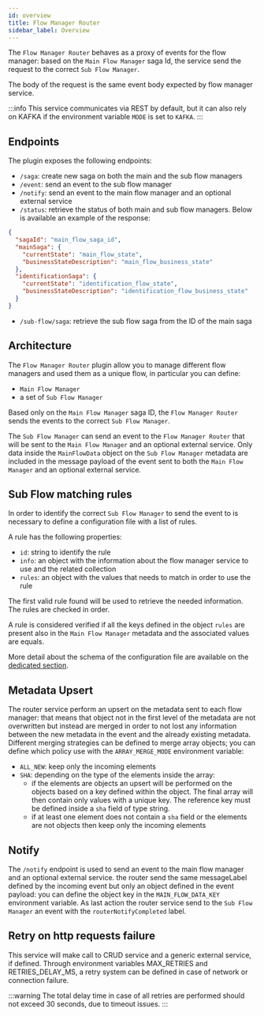 ```yaml
---
id: overview
title: Flow Manager Router
sidebar_label: Overview
---
```

The `Flow Manager Router` behaves as a proxy of events for the flow manager: based on the `Main Flow Manager` saga Id, the service send the request to the correct `Sub Flow Manager`.

The body of the request is the same event body expected by flow manager service.

:::info
This service communicates via REST by default, but it can also rely on KAFKA if the environment variable `MODE` is set to `KAFKA`.
:::

## Endpoints

The plugin exposes the following endpoints:
- `/saga`: create new saga on both the main and the sub flow managers
- `/event`: send an event to the sub flow manager
- `/notify`: send an event to the main flow manager and an optional external service
- `/status`: retrieve the status of both main and sub flow managers. Below is available an example of the response:
```json
{
  "sagaId": "main_flow_saga_id",
  "mainSaga": {
    "currentState": "main_flow_state",
    "businessStateDescription": "main_flow_business_state"
  },
  "identificationSaga": {
    "currentState": "identification_flow_state",
    "businessStateDescription": "identification_flow_business_state"
  }
}
```
- `/sub-flow/saga`: retrieve the sub flow saga from the ID of the main saga

## Architecture
The `Flow Manager Router` plugin allow you to manage different flow managers and used them as a unique flow, in particular you can define:
- `Main Flow Manager`
- a set of `Sub Flow Manager`

Based only on the `Main Flow Manager` saga ID, the  `Flow Manager Router` sends the events to the correct `Sub Flow Manager`.

The `Sub Flow Manager` can send an event to the `Flow Manager Router` that will be sent to the `Main Flow Manager` and an optional external service. 
Only data inside the `MainFlowData` object on the `Sub Flow Manager` metadata are included in the message payload of the event sent to both the `Main Flow Manager` and an optional external service.

## Sub Flow matching rules
In order to identify the correct `Sub Flow Manager` to send the event to is necessary to define a configuration file with a list of rules. 

A rule has the following properties:
- `id`: string to identify the rule
- `info`: an object with the information about the flow manager service to use and the related collection
- `rules`: an object with the values that needs to match in order to use the rule

The first valid rule found will be used to retrieve the needed information. The rules are checked in order.

A rule is considered verified if all the keys defined in the object `rules` are present also in the `Main Flow Manager` metadata and the associated values are equals.

More detail about the schema of the configuration file are available on the [dedicated section](./20_configuration.md).

## Metadata Upsert
The router service perform an upsert on the metadata sent to each flow manager: that means that object not in the first level of the metadata are not overwritten but instead are merged in order to not lost any information between the new metadata in the event and the already existing metadata.
Different merging strategies can be defined to merge array objects; you can define which policy use with the `ARRAY_MERGE_MODE` environment variable:
- `ALL_NEW`: keep only the incoming elements
- `SHA`: depending on the type of the elements inside the array:
  - if the elements are objects an upsert will be performed on the objects based on a key defined within the object. The final array will then contain only values with a unique key. The reference key must be defined inside a `sha` field of type string.
  - if at least one element does not contain a `sha` field or the elements are not objects then keep only the incoming elements
  

## Notify
The `/notify` endpoint is used to send an event to the main flow manager and an optional external service.
the router send the same messageLabel defined by the incoming event but only an object defined in the event payload: you can define the object key in the `MAIN_FLOW_DATA_KEY` environment variable.
As last action the router service send to the `Sub Flow Manager` an event with the `routerNotifyCompleted` label.

## Retry on http requests failure
This service will make call to CRUD service and a generic external service, if defined.
Through environment variables MAX_RETRIES and RETRIES_DELAY_MS, a retry system can be defined in case of network or connection failure.

:::warning
The total delay time in case of all retries are performed should not exceed 30 seconds, due to timeout issues.
:::
